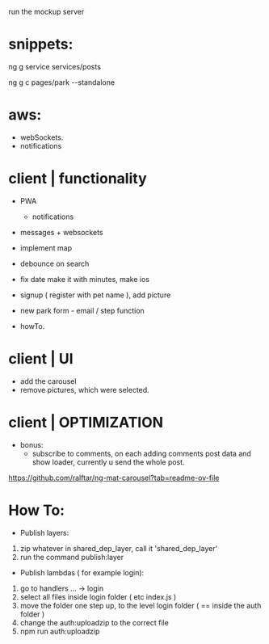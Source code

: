 run the mockup server

# snippets: 
ng g service services/posts

ng g c pages/park --standalone

# aws:
- webSockets. 
- notifications

# client | functionality

- PWA
    - notifications

- messages + websockets
- implement map
- debounce on search
- fix date make it with minutes, make ios
- signup ( register with pet name ), add picture
- new park form - email / step function
- howTo. 

# client | UI
- add the carousel
- remove pictures, which were selected.

# client | OPTIMIZATION 
- bonus:
    - subscribe to comments, on each adding comments post data and show loader, currently u send the whole post.

https://github.com/ralftar/ng-mat-carousel?tab=readme-ov-file



# How To:

- Publish layers:
1. zip whatever in shared_dep_layer, call it 'shared_dep_layer'
2. run the command publish:layer

- Publish lambdas ( for example login):
1. go to handlers ... -> login
2. select all files inside login folder ( etc index.js )
3. move the folder one step up, to the level login folder ( == inside the auth folder )
4. change the auth:uploadzip to the correct file
5. npm run auth:uploadzip